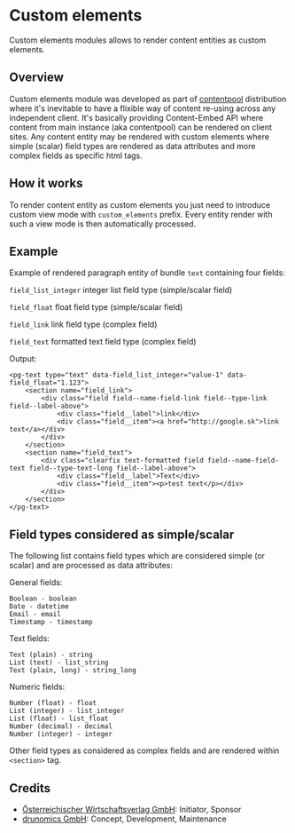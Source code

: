 # Custom elements

Custom elements modules allows to render content entities as custom elements.
 
## Overview

Custom elements module was developed as part of [contentpool](https://github.com/drunomics/contentpool)
distribution where it's inevitable to have a flixible way of content re-using
across any independent client. It's basically providing Content-Embed API where
content from main instance (aka contentpool) can be rendered on client sites.
Any content entity may be rendered with custom elements where simple (scalar)
field types are rendered as data attributes and more complex fields as specific
html tags.

## How it works

To render content entity as custom elements you just need to introduce custom
view mode with `custom_elements` prefix. Every entity render with such a view
mode is then automatically processed.

## Example

Example of rendered paragraph entity of bundle `text` containing four fields:


`field_list_integer` integer list field type (simple/scalar field)

`field_float` float field type (simple/scalar field)

`field_link` link field type (complex field)

`field_text` formatted text field type (complex field)

Output:
```
<pg-text type="text" data-field_list_integer="value-1" data-field_float="1.123">
    <section name="field_link">
        <div class="field field--name-field-link field--type-link field--label-above">
            <div class="field__label">link</div>
            <div class="field__item"><a href="http://google.sk">link text</a></div>
        </div>
    </section>
    <section name="field_text">
        <div class="clearfix text-formatted field field--name-field-text field--type-text-long field--label-above">
            <div class="field__label">Text</div>
            <div class="field__item"><p>test text</p></div>
        </div>
    </section>
</pg-text>
```

## Field types considered as simple/scalar

The following list contains field types which are considered simple (or scalar)
and are processed as data attributes:

General fields:
```
Boolean - boolean
Date - datetime
Email - email
Timestamp - timestamp
```
Text fields:
```
Text (plain) - string
List (text) - list_string
Text (plain, long) - string_long
```
Numeric fields:
```
Number (float) - float
List (integer) - list_integer
List (float) - list_float
Number (decimal) - decimal
Number (integer) - integer
```

Other field types as considered as complex fields and are rendered within
`<section>` tag.

## Credits

 - [Österreichischer Wirtschaftsverlag GmbH](https://www.drupal.org/%C3%B6sterreichischer-wirtschaftsverlag-gmbh): Initiator, Sponsor
 - [drunomics GmbH](https://www.drupal.org/drunomics): Concept, Development, Maintenance